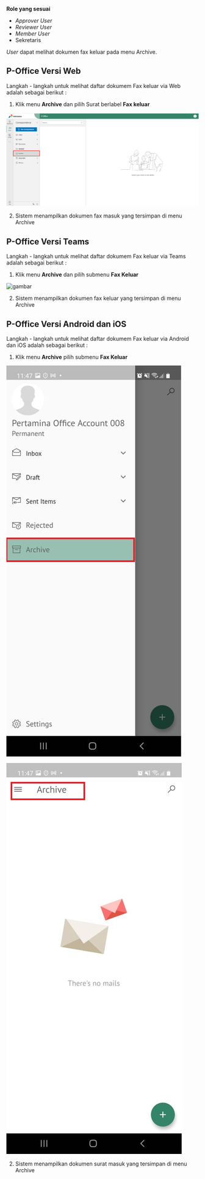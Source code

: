 **Role yang sesuai**

- *Approver User*
- *Reviewer User*
- *Member User*
- Sekretaris

*User* dapat melihat dokumen fax keluar pada menu Archive.

## **P-Office Versi Web**

Langkah - langkah untuk melihat daftar dokumem Fax keluar via Web adalah sebagai berikut :

1. Klik menu **Archive** dan pilih Surat berlabel **Fax keluar**

![gambar](Archive/AR_Web/02AR05.png)

 2. Sistem menampilkan dokumen fax masuk yang tersimpan di menu Archive

## **P-Office Versi Teams**

Langkah - langkah untuk melihat daftar dokumem Fax keluar via Teams adalah sebagai berikut :

1.  Klik menu **Archive** dan pilih submenu **Fax Keluar**

![gambar](Archive/AR_Teams/AR05.png)

2.  Sistem menampilkan dokumen fax keluar yang tersimpan di menu Archive

## **P-Office Versi Android dan iOS**

Langkah - langkah untuk melihat daftar dokumem Fax keluar via Android dan iOS adalah sebagai berikut :

1. Klik menu **Archive** pilih submenu **Fax Keluar**
   
![gambar](Archive/AR_Android/FK/02A01.jpg) 

![gambar](Archive/AR_Android/FK/02A02.jpg)

2. Sistem menampilkan dokumen surat masuk yang tersimpan di menu Archive
